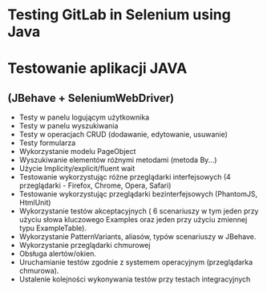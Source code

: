 # Testing GitLab in Selenium using Java

# Testowanie aplikacji JAVA

## (JBehave + SeleniumWebDriver) 

-  Testy w panelu logującym użytkownika
-  Testy w panelu wyszukiwania
-  Testy w operacjach CRUD (dodawanie, edytowanie, usuwanie)
-  Testy  formularza
-  Wykorzystanie modelu PageObject 
-  Wyszukiwanie elementów różnymi metodami (metoda By...)
-  Użycie Implicity/explicit/fluent wait
-  Testowanie wykorzystując różne przeglądarki interfejsowych (4 przeglądarki - Firefox, Chrome, Opera, Safari)
-  Testowanie wykorzystując przeglądarki bezinterfejsowych (PhantomJS, HtmlUnit)
-  Wykorzystanie testów akceptacyjnych ( 6 scenariuszy w tym jeden przy użyciu słowa kluczowego Examples oraz jeden przy użyciu zmiennej typu ExampleTable).
-  Wykorzystanie PatternVariants, aliasów, typów scenariuszy w JBehave.
-  Wykorzystanie przeglądarki chmurowej
-  Obsługa alertów/okien.
-  Uruchamianie testów zgodnie z systemem operacyjnym (przeglądarka chmurowa).
-  Ustalenie kolejności wykonywania testów przy testach integracyjnych
